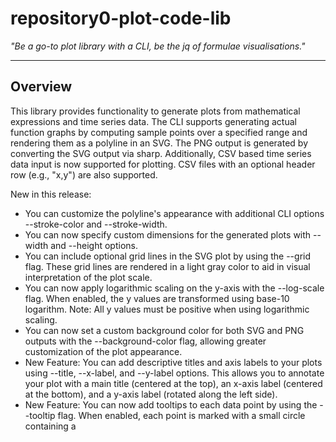 # repository0-plot-code-lib

_"Be a go-to plot library with a CLI, be the jq of formulae visualisations."_

---

## Overview

This library provides functionality to generate plots from mathematical expressions and time series data. The CLI supports generating actual function graphs by computing sample points over a specified range and rendering them as a polyline in an SVG. The PNG output is generated by converting the SVG output via sharp. Additionally, CSV based time series data input is now supported for plotting. CSV files with an optional header row (e.g., "x,y") are also supported.

New in this release:
- You can customize the polyline's appearance with additional CLI options --stroke-color and --stroke-width.
- You can now specify custom dimensions for the generated plots with --width and --height options.
- You can include optional grid lines in the SVG plot by using the --grid flag. These grid lines are rendered in a light gray color to aid in visual interpretation of the plot scale.
- You can now apply logarithmic scaling on the y-axis with the --log-scale flag. When enabled, the y values are transformed using base-10 logarithm. Note: All y values must be positive when using logarithmic scaling.
- You can now set a custom background color for both SVG and PNG outputs with the --background-color flag, allowing greater customization of the plot appearance.
- New Feature: You can add descriptive titles and axis labels to your plots using --title, --x-label, and --y-label options. This allows you to annotate your plot with a main title (centered at the top), an x-axis label (centered at the bottom), and a y-axis label (rotated along the left side).
- New Feature: You can now add tooltips to each data point by using the --tooltip flag. When enabled, each point is marked with a small circle containing a <title> element that shows the (x, y) coordinates. Additionally, you can customize the tooltip text by using the new --tooltip-format option, where you can specify a template like "X: {x}, Y: {y}". The placeholders {x} and {y} will be replaced with the corresponding data values formatted to two decimal places. These tooltip markers have a pointer cursor to indicate interactivity.
- New Feature: You can now customize the dash pattern of the plotted polyline with the --dash-array option (e.g., "5,5") to create dashed or dotted line styles.
- New Feature: You can now customize the CSS styling of tooltip circle markers using the --tooltip-style option. This option allows you to pass custom CSS (e.g., fill color, stroke, radius adjustments) to style the tooltip markers. For example, you can use --tooltip-style "fill: red; stroke: blue;".
- CSV files with an optional header row (e.g., "x,y") are now supported, and the header is automatically ignored.

---

## Usage

You can run the CLI with the following options:

- --expression: A mathematical expression (e.g., "y=sin(x)").
- --range: A range specification for variables (e.g., "x=-10:10,y=-1:1").
- --csv: CSV-formatted time series data with two comma-separated values (x,y) per line. When this option is provided, the --expression and --range options are ignored. CSV files with an optional header row are supported.
- --file: The output filename for the generated plot. If the file has a .svg extension, an SVG plot with the rendered graph will be generated. If the file has a .png extension, the tool will generate a PNG plot by converting the SVG output.
- --stroke-color: (Optional) Custom stroke color for the plot's polyline. Defaults to blue for function plots and red for CSV plots.
- --stroke-width: (Optional) Custom stroke width for the plot's polyline. Defaults to 2.
- --width: (Optional) Custom width for the output SVG/PNG. Defaults to 300 if not provided.
- --height: (Optional) Custom height for the output SVG/PNG. Defaults to 150 if not provided.
- --grid: (Optional) Include grid lines in the SVG plot. When this flag is used, the plot will display light gray grid lines in the background, computed based on the provided range.
- --log-scale: (Optional) Apply logarithmic scaling on the y-axis. When this flag is used, y-values are transformed using base-10 logarithm. All y values must be positive; otherwise, an error is shown.
- --background-color: (Optional) Set a custom background color for the generated SVG/PNG output. Defaults to '#f0f0f0' if not specified.
- --title: (Optional) Sets a custom title for the plot. The title is displayed at the top center of the SVG.
- --x-label: (Optional) Sets a custom label for the x-axis. The label appears at the bottom center of the SVG.
- --y-label: (Optional) Sets a custom label for the y-axis. The label appears along the left side of the SVG, rotated for readability.
- --tooltip: (Optional) Add tooltips to each data point in the plot. When enabled, each point is marked with a small circle containing a <title> element that shows the (x, y) coordinates.
- --tooltip-format: (Optional) Customize the tooltip text format when --tooltip is enabled. Use a template string with placeholders {x} and {y} (e.g., "X: {x}, Y: {y}").
- --dash-array: (Optional) Custom dash pattern for the plotted polyline (e.g., "5,5") to create dashed or dotted line styles.
- --tooltip-style: (Optional) Provide custom CSS styling for tooltip circle markers. For example, you can use --tooltip-style "fill: red; stroke: blue;" to adjust the appearance of tooltip markers.

### Example using Expression (Default styling and dimensions):

To generate an SVG plot that renders a graph of the function with default styling and dimensions (and default background color):

    node src/lib/main.js --expression "y=sin(x)" --range "x=-10:10,y=-1:1" --file output.svg

To generate a PNG plot with default styling and dimensions:

    node src/lib/main.js --expression "y=sin(x)" --range "x=-10:10,y=-1:1" --file output.png

### Example using Expression with Custom Styling, Dimensions, Grid Lines, Logarithmic Scaling, Background Color, Labels, Tooltips, Dash Pattern, and Tooltip Styling:

    node src/lib/main.js --expression "y=x+10" --range "x=0:10,y=10:20" --file custom_output.svg --stroke-color green --stroke-width 5 --width 500 --height 400 --grid --log-scale --background-color "#ffdead" --title "My Plot Title" --x-label "Time (s)" --y-label "Value" --tooltip --tooltip-format "X: {x}, Y: {y}" --dash-array "5,5" --tooltip-style "fill: red; stroke: blue;"

### Example using CSV (Default styling and dimensions):

To generate an SVG plot from CSV data with default styling and dimensions (header row optional):

    node src/lib/main.js --csv "0,0\n5,10\n10,5" --file csv_output.svg

To generate a PNG plot from CSV data with default styling and dimensions (header row optional):

    node src/lib/main.js --csv "0,0\n5,10\n10,5" --file csv_output.png

### Example using CSV with Custom Styling, Dimensions, Grid Lines, Logarithmic Scaling, Background Color, Labels, Tooltips, Dash Pattern, and Tooltip Styling:

    node src/lib/main.js --csv "0,1\n5,10\n10,100" --file custom_csv_output.svg --stroke-color purple --stroke-width 3 --width 600 --height 450 --grid --log-scale --background-color "#e0ffff" --title "CSV Plot Title" --x-label "X-Axis" --y-label "Y-Axis" --tooltip --tooltip-format "X: {x}; Y: {y}" --dash-array "2,2" --tooltip-style "fill: green; stroke: orange;"

If the --file option is provided with a filename that does not end with .svg or .png, an error message will be displayed.

---

## License

MIT
